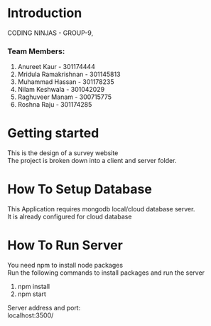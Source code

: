 # Introduction
CODING NINJAS - GROUP-9,
### Team Members:
1. Anureet Kaur - 301174444
2. Mridula Ramakrishnan - 301145813
3. Muhammad Hassan - 301178235
4. Nilam Keshwala - 301042029
5. Raghuveer Manam - 300715775
6.  Roshna Raju - 301174285
# Getting started
This is the design of a survey website\
The project is broken down into a client and server folder.

# How To Setup Database

This Application requires mongodb local/cloud database server.\
It is already configured for cloud database

# How To Run Server

You need npm to install node packages\
Run the following commands to install packages and run the server

1. npm install
2. npm start

Server address and port:\
localhost:3500/
